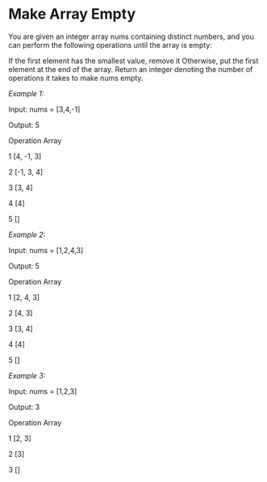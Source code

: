# Make Array Empty

You are given an integer array nums containing distinct numbers, and you can perform the following operations until the array is empty:

If the first element has the smallest value, remove it
Otherwise, put the first element at the end of the array.
Return an integer denoting the number of operations it takes to make nums empty.

*Example 1:*

Input: nums = [3,4,-1]

Output: 5

Operation	Array

1	[4, -1, 3]

2	[-1, 3, 4]

3	[3, 4]

4	[4]

5	[]

*Example 2:*

Input: nums = [1,2,4,3]

Output: 5

Operation	Array

1	[2, 4, 3]

2	[4, 3]

3	[3, 4]

4	[4]

5	[]

*Example 3:*

Input: nums = [1,2,3]

Output: 3

Operation	Array

1	[2, 3]

2	[3]

3	[]